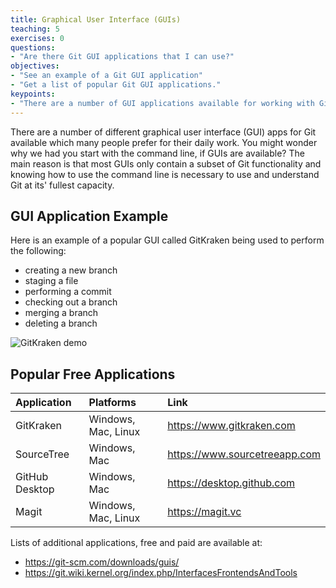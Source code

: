 ```yaml
---
title: Graphical User Interface (GUIs)
teaching: 5
exercises: 0
questions:
- "Are there Git GUI applications that I can use?"
objectives:
- "See an example of a Git GUI application"
- "Get a list of popular Git GUI applications."
keypoints:
- "There are a number of GUI applications available for working with Git."
---
```


There are a number of different graphical user interface (GUI) apps for Git
available which many people prefer for their daily work. You might wonder why we
had you start with the command line, if GUIs are available? The main reason is
that most GUIs only contain a subset of Git functionality and knowing how to use
the command line is necessary to use and understand Git at its' fullest
capacity.

## GUI Application Example

Here is an example of a popular GUI called GitKraken being used to perform the
following:
*   creating a new branch
*   staging a file
*   performing a commit
*   checking out a branch
*   merging a branch
*   deleting a branch

![GitKraken demo](../fig/gitkraken.gif)

## Popular Free Applications

| Application        | Platforms          | Link                    |
|:-------------------|:-------------------|:------------------------|
| GitKraken | Windows, Mac, Linux | https://www.gitkraken.com |
| SourceTree | Windows, Mac | https://www.sourcetreeapp.com |
| GitHub Desktop | Windows, Mac | https://desktop.github.com |
| Magit | Windows, Mac, Linux | https://magit.vc |

Lists of additional applications, free and paid are available at:
*   https://git-scm.com/downloads/guis/
*   https://git.wiki.kernel.org/index.php/InterfacesFrontendsAndTools


